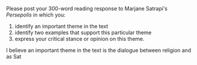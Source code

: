 Please post your 300-word reading response to Marjane Satrapi's _Persepolis_ in which you: 
1) identify an important theme in the text
2) identify two examples that support this particular theme
3) express your critical stance or opinion on this theme.

I believe an important theme in the text is the dialogue between religion and as Sat